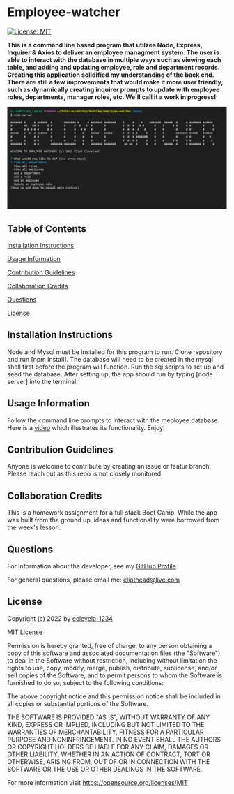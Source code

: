 
# Employee-watcher
[![License: MIT](https://img.shields.io/badge/License-MIT-yellow.svg)](https://opensource.org/licenses/MIT)

**This is a command line based program that utilzes Node, Express, Inquirer & Axios to deliver an employee managment system. The user is able to interact with the database in multiple ways such as viewing each table, and adding and updating employee, role and department records. Creating this application solidified my understanding of the back end. There are still a few improvements that would make it more user friendly, such as dynamically creating inquirer prompts to update with employee roles, departments, manager roles, etc. We'll call it a work in progress!**

![screenshot](./assets/images/screenshot.png)
## Table of Contents


[Installation Instructions](#installation-instructions)

[Usage Information](#usage-information)

[Contribution Guidelines](#contribution-guidelines)

[Collaboration Credits](#collaboration-credits)

[Questions](#questions)

[License](#license)


## Installation Instructions

Node and Mysql must be installed for this program to run. Clone repository and run [npm install]. The database will need to be created in the mysql shell first before the program will function. Run the sql scripts to set up and seed the database. After setting up, the app should run by typing [node server] into the terminal. 
## Usage Information

Follow the command line prompts to interact with the meployee database. Here is a [video](https://drive.google.com/file/d/1LKqM8NiRRBid4LYDeCvm4Z59Xd8W-3dI/view) which illustrates its functionality. Enjoy!
## Contribution Guidelines

Anyone is welcome to contribute by creating an issue or featur branch. Please reach out as this repo is not closely monitored.
## Collaboration Credits

This is a homework assignment for a full stack Boot Camp. While the app was built from the ground up, ideas and functionality were borrowed from the week's lesson.
## Questions
For information about the developer, see my [GitHub Profile](https://github.com/eclevela-1234)

For general questions, please email me: eliothead@live.com
## License
Copyright (c)  2022 by [eclevela-1234](https://github.com/eclevela-1234)

MIT License

Permission is hereby granted, free of charge, to any person obtaining a copy
of this software and associated documentation files (the "Software"), to deal
in the Software without restriction, including without limitation the rights
to use, copy, modify, merge, publish, distribute, sublicense, and/or sell
copies of the Software, and to permit persons to whom the Software is
furnished to do so, subject to the following conditions:

The above copyright notice and this permission notice shall be included in all
copies or substantial portions of the Software.

THE SOFTWARE IS PROVIDED "AS IS", WITHOUT WARRANTY OF ANY KIND, EXPRESS OR
IMPLIED, INCLUDING BUT NOT LIMITED TO THE WARRANTIES OF MERCHANTABILITY,
FITNESS FOR A PARTICULAR PURPOSE AND NONINFRINGEMENT. IN NO EVENT SHALL THE
AUTHORS OR COPYRIGHT HOLDERS BE LIABLE FOR ANY CLAIM, DAMAGES OR OTHER
LIABILITY, WHETHER IN AN ACTION OF CONTRACT, TORT OR OTHERWISE, ARISING FROM,
OUT OF OR IN CONNECTION WITH THE SOFTWARE OR THE USE OR OTHER DEALINGS IN THE
SOFTWARE.

For more information visit https://opensource.org/licenses/MIT

